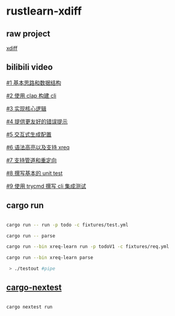 # rustlearn-xdiff

## raw project

[xdiff](https://github.com/Tubitv/xdiff)

## bilibili video

[#1 基本思路和数据结构](https://www.bilibili.com/video/BV1dG4y167M9)

[#2 使用 clap 构建 cli](https://www.bilibili.com/video/BV1kB4y1g7yT)

[#3 实现核心逻辑](https://www.bilibili.com/video/BV1ra41137Ar)

[#4 提供更友好的错误提示](https://www.bilibili.com/video/BV1iY4y1M7bj)

[#5 交互式生成配置](https://www.bilibili.com/video/BV18K411f7T9)

[#6 语法高亮以及支持 xreq](https://www.bilibili.com/video/BV1Zd4y1u7oG)

[#7 支持管道和重定向](https://www.bilibili.com/video/BV1VG4y1B7Kx)

[#8 撰写基本的 unit test](https://www.bilibili.com/video/BV1od4y1u71M)

[#9 使用 trycmd 撰写 cli 集成测试](https://www.bilibili.com/video/BV1Me4y1h7J5)

## cargo run

``` bash

cargo run -- run -p todo -c fixtures/test.yml

cargo run -- parse

cargo run --bin xreq-learn run -p todoV1 -c fixtures/req.yml

cargo run --bin xreq-learn parse

 > ./testout #pipe

```

## [cargo-nextest](https://nexte.st/)

``` bash

cargo nextest run

```
